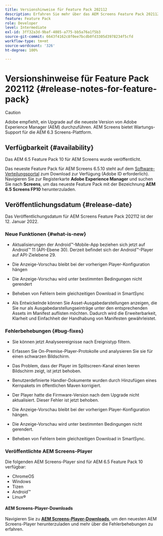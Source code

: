 ```yaml
---
title: Versionshinweise für Feature Pack 202112
description: Erfahren Sie mehr über das AEM Screens Feature Pack 202112, das am 12. Januar 2022 veröffentlicht wurde.
feature: Feature Pack
role: Developer
level: Intermediate
exl-id: 3ff32a3d-9baf-4085-a775-bb5a76a1f5b3
source-git-commit: 6643f4162c8f0ee7bcdb0fd3305d3978234f5cfd
workflow-type: tm+mt
source-wordcount: '326'
ht-degree: 100%

---
```


# Versionshinweise für Feature Pack 202112 {#release-notes-for-feature-pack}

>[!CAUTION]
>Adobe empfiehlt, ein Upgrade auf die neueste Version von Adobe Experience Manager (AEM) durchzuführen. AEM Screens bietet Wartungs-Support für die AEM 6.3 Screens-Plattform.

## Verfügbarkeit {#availability}

Das AEM 6.5 Feature Pack 10 für AEM Screens wurde veröffentlicht.

Das neueste Feature Pack für AEM Screens 6.5.10 steht auf dem [Software-Verteilungsportal](https://experience.adobe.com/#/downloads/content/software-distribution/de/aem.html) zum Download zur Verfügung (Adobe ID erforderlich). Navigieren Sie zur Registerkarte **Adobe Experience Manager** und suchen Sie nach **Screens**, um das neueste Feature Pack mit der Bezeichnung **AEM 6.5 Screens FP10** herunterzuladen.

## Veröffentlichungsdatum {#release-date}

Das Veröffentlichungsdatum für AEM Screens Feature Pack 202112 ist der 12. Januar 2022.

### Neue Funktionen {#what-is-new}

* Aktualisierungen der Android™-Mobile-App beziehen sich jetzt auf Android™ 11 (API-Ebene 30). Derzeit befindet sich der Android™-Player auf API-Zielebene 29.

* Die Anzeige-Vorschau bleibt bei der vorherigen Player-Konfiguration hängen

* Die Anzeige-Vorschau wird unter bestimmten Bedingungen nicht gerendert

* Beheben von Fehlern beim gleichzeitigen Download in SmartSync

* Als Entwickelnde können Sie Asset-Ausgabedarstellungen anzeigen, die Sie nur als Ausgabedarstellungseinträge unter den entsprechenden Assets im Manifest auflisten möchten. Dadurch wird die Erweiterbarkeit, Klarheit und Einfachheit der Handhabung von Manifesten gewährleistet.

### Fehlerbehebungen {#bug-fixes}

* Sie können jetzt Analyseereignisse nach Ereignistyp filtern.

* Erfassen Sie On-Premise-Player-Protokolle und analysieren Sie sie für einen schwarzen Bildschirm.

* Das Problem, dass der Player im Splitscreen-Kanal einen leeren Bildschirm zeigt, ist jetzt behoben.

* Benutzerdefinierte Handler-Dokumente wurden durch Hinzufügen eines Kernpakets im öffentlichen Maven korrigiert.

* Der Player hatte die Firmware-Version nach dem Upgrade nicht aktualisiert. Dieser Fehler ist jetzt behoben.

* Die Anzeige-Vorschau bleibt bei der vorherigen Player-Konfiguration hängen.

* Die Anzeige-Vorschau wird unter bestimmten Bedingungen nicht gerendert.

* Beheben von Fehlern beim gleichzeitigen Download in SmartSync.

### Veröffentlichte AEM Screens-Player

Die folgenden AEM Screens-Player sind für AEM 6.5 Feature Pack 10 verfügbar:

* ChromeOS
* Windows
* Tizen
* Android™
* Linux®

#### AEM Screens-Player-Downloads

Navigieren Sie zu **[AEM Screens-Player-Downloads](https://download.macromedia.com/screens/index.html)**, um den neuesten AEM Screens-Player herunterzuladen und mehr über die Fehlerbehebungen zu erfahren.

